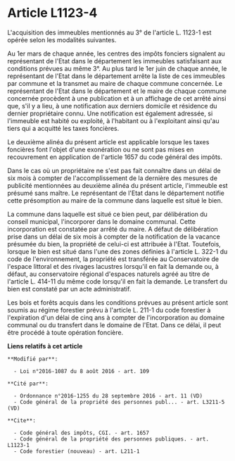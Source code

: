 # Article L1123-4

L'acquisition des immeubles mentionnés au 3° de l'article L. 1123-1 est opérée selon les modalités suivantes. 

Au 1er mars de chaque année, les centres des impôts fonciers signalent au représentant de l'Etat dans le département les
immeubles satisfaisant aux conditions prévues au même 3°. Au plus tard le 1er juin de chaque année, le représentant de l'Etat
dans le département arrête la liste de ces immeubles par commune et la transmet au maire de chaque commune concernée. Le
représentant de l'Etat dans le département et le maire de chaque commune concernée procèdent à une publication et à un
affichage de cet arrêté ainsi que, s'il y a lieu, à une notification aux derniers domicile et résidence du dernier
propriétaire connu. Une notification est également adressée, si l'immeuble est habité ou exploité, à l'habitant ou à
l'exploitant ainsi qu'au tiers qui a acquitté les taxes foncières. 

Le deuxième alinéa du présent article est applicable lorsque les taxes foncières font l'objet d'une exonération ou ne sont
pas mises en recouvrement en application de l'article 1657 du code général des impôts. 

Dans le cas où un propriétaire ne s'est pas fait connaître dans un délai de six mois à compter de l'accomplissement de la
dernière des mesures de publicité mentionnées au deuxième alinéa du présent article, l'immeuble est présumé sans maître. Le
représentant de l'Etat dans le département notifie cette présomption au maire de la commune dans laquelle est situé le bien. 

La commune dans laquelle est situé ce bien peut, par délibération du conseil municipal, l'incorporer dans le domaine
communal. Cette incorporation est constatée par arrêté du maire. A défaut de délibération prise dans un délai de six mois à
compter de la notification de la vacance présumée du bien, la propriété de celui-ci est attribuée à l'Etat. Toutefois,
lorsque le bien est situé dans l'une des zones définies à l'article L. 322-1 du code de l'environnement, la propriété est
transférée au Conservatoire de l'espace littoral et des rivages lacustres lorsqu'il en fait la demande ou, à défaut, au
conservatoire régional d'espaces naturels agréé au titre de l'article L. 414-11 du même code lorsqu'il en fait la demande. Le
transfert du bien est constaté par un acte administratif. 

Les bois et forêts acquis dans les conditions prévues au présent article sont soumis au régime forestier prévu à l'article L.
211-1 du code forestier à l'expiration d'un délai de cinq ans à compter de l'incorporation au domaine communal ou du
transfert dans le domaine de l'Etat. Dans ce délai, il peut être procédé à toute opération foncière.

**Liens relatifs à cet article**

	**Modifié par**:

	  - Loi n°2016-1087 du 8 août 2016 - art. 109

	**Cité par**:

	  - Ordonnance n°2016-1255 du 28 septembre 2016 - art. 11 (VD)
	  - Code général de la propriété des personnes publ... - art. L3211-5 (VD)

	**Cite**:

	  - Code général des impôts, CGI. - art. 1657
	  - Code général de la propriété des personnes publiques. - art. L1123-1
	  - Code forestier (nouveau) - art. L211-1
